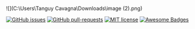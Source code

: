 ![](C:\Users\Tanguy Cavagna\Downloads\image (2).png)

[![GitHub issues](https://img.shields.io/github/issues/Nicolas-hr/BookJack.svg)](https://GitHub.com/Nicolas-hr/BookJack/issues/) [![GitHub pull-requests](https://img.shields.io/github/issues-pr/Nicolas-hr/BookJack.svg)](https://GitHub.com/Nicolas-hr/BookJack/pull/) [![MIT license](https://img.shields.io/badge/License-MIT-blue.svg)](https://lbesson.mit-license.org/) [![Awesome Badges](https://img.shields.io/badge/badges-awesome-green.svg)](https://github.com/Naereen/badges)


